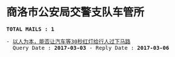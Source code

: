 # 商洛市公安局交警支队车管所
<pre><b>TOTAL MAILS : 1</b></pre>
<pre>
- <a href="../../categories/mails/4017.md">以人为本，能否让汽车等30秒红灯给行人过下马路</a><br/>  Query Date : <b>2017-03-03</b> - Reply Date : <b>2017-03-06</b>
</pre>